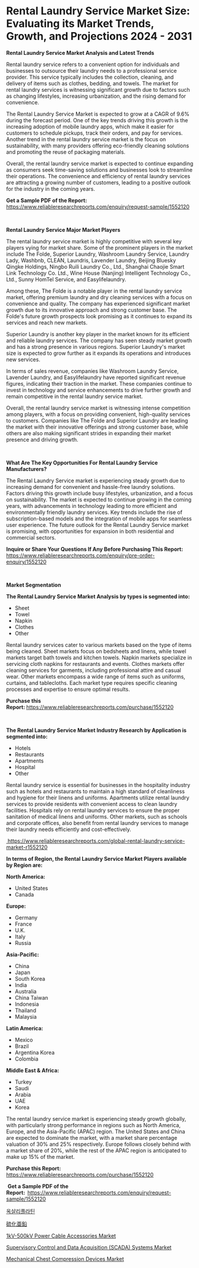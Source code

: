 <p><h1>Rental Laundry Service Market Size: Evaluating its Market Trends, Growth, and Projections 2024 - 2031</h1></p><p><strong>Rental Laundry Service Market Analysis and Latest Trends</strong></p>
<p><p>Rental laundry service refers to a convenient option for individuals and businesses to outsource their laundry needs to a professional service provider. This service typically includes the collection, cleaning, and delivery of items such as clothes, bedding, and towels. The market for rental laundry services is witnessing significant growth due to factors such as changing lifestyles, increasing urbanization, and the rising demand for convenience.</p><p>The Rental Laundry Service Market is expected to grow at a CAGR of 9.6% during the forecast period. One of the key trends driving this growth is the increasing adoption of mobile laundry apps, which make it easier for customers to schedule pickups, track their orders, and pay for services. Another trend in the rental laundry service market is the focus on sustainability, with many providers offering eco-friendly cleaning solutions and promoting the reuse of packaging materials.</p><p>Overall, the rental laundry service market is expected to continue expanding as consumers seek time-saving solutions and businesses look to streamline their operations. The convenience and efficiency of rental laundry services are attracting a growing number of customers, leading to a positive outlook for the industry in the coming years.</p></p>
<p><strong>Get a Sample PDF of the Report:&nbsp;</strong> <a href="https://www.reliableresearchreports.com/enquiry/request-sample/1552120">https://www.reliableresearchreports.com/enquiry/request-sample/1552120</a></p>
<p>&nbsp;</p>
<p><strong>Rental Laundry Service Major Market Players</strong></p>
<p><p>The rental laundry service market is highly competitive with several key players vying for market share. Some of the prominent players in the market include The Folde, Superior Laundry, Washroom Laundry Service, Laundry Lady, Washbnb, CLEAN, Laundris, Lavender Laundry, Beijing Bluesky Qingke Holdings, Ningbo Ruili Laundry Co., Ltd., Shanghai Chaojie Smart Link Technology Co. Ltd., Wine House (Nanjing) Intelligent Technology Co., Ltd., Sunny HomTel Service, and Easylifelaundry.</p><p>Among these, The Folde is a notable player in the rental laundry service market, offering premium laundry and dry cleaning services with a focus on convenience and quality. The company has experienced significant market growth due to its innovative approach and strong customer base. The Folde's future growth prospects look promising as it continues to expand its services and reach new markets.</p><p>Superior Laundry is another key player in the market known for its efficient and reliable laundry services. The company has seen steady market growth and has a strong presence in various regions. Superior Laundry's market size is expected to grow further as it expands its operations and introduces new services.</p><p>In terms of sales revenue, companies like Washroom Laundry Service, Lavender Laundry, and Easylifelaundry have reported significant revenue figures, indicating their traction in the market. These companies continue to invest in technology and service enhancements to drive further growth and remain competitive in the rental laundry service market.</p><p>Overall, the rental laundry service market is witnessing intense competition among players, with a focus on providing convenient, high-quality services to customers. Companies like The Folde and Superior Laundry are leading the market with their innovative offerings and strong customer base, while others are also making significant strides in expanding their market presence and driving growth.</p></p>
<p>&nbsp;</p>
<p><strong>What Are The Key Opportunities For Rental Laundry Service Manufacturers?</strong></p>
<p><p>The Rental Laundry Service market is experiencing steady growth due to increasing demand for convenient and hassle-free laundry solutions. Factors driving this growth include busy lifestyles, urbanization, and a focus on sustainability. The market is expected to continue growing in the coming years, with advancements in technology leading to more efficient and environmentally friendly laundry services. Key trends include the rise of subscription-based models and the integration of mobile apps for seamless user experience. The future outlook for the Rental Laundry Service market is promising, with opportunities for expansion in both residential and commercial sectors.</p></p>
<p><strong>Inquire or Share Your Questions If Any Before Purchasing This Report:</strong> <a href="https://www.reliableresearchreports.com/enquiry/pre-order-enquiry/1552120">https://www.reliableresearchreports.com/enquiry/pre-order-enquiry/1552120</a></p>
<p>&nbsp;</p>
<p><strong>Market Segmentation</strong></p>
<p><strong>The Rental Laundry Service Market Analysis by types is segmented into:</strong></p>
<p><ul><li>Sheet</li><li>Towel</li><li>Napkin</li><li>Clothes</li><li>Other</li></ul></p>
<p><p>Rental laundry services cater to various markets based on the type of items being cleaned. Sheet markets focus on bedsheets and linens, while towel markets target bath towels and kitchen towels. Napkin markets specialize in servicing cloth napkins for restaurants and events. Clothes markets offer cleaning services for garments, including professional attire and casual wear. Other markets encompass a wide range of items such as uniforms, curtains, and tablecloths. Each market type requires specific cleaning processes and expertise to ensure optimal results.</p></p>
<p><strong>Purchase this Report:&nbsp;</strong><a href="https://www.reliableresearchreports.com/purchase/1552120">https://www.reliableresearchreports.com/purchase/1552120</a></p>
<p>&nbsp;</p>
<p><strong>The Rental Laundry Service Market Industry Research by Application is segmented into:</strong></p>
<p><ul><li>Hotels</li><li>Restaurants</li><li>Apartments</li><li>Hospital</li><li>Other</li></ul></p>
<p><p>Rental laundry service is essential for businesses in the hospitality industry such as hotels and restaurants to maintain a high standard of cleanliness and hygiene for their linens and uniforms. Apartments utilize rental laundry services to provide residents with convenient access to clean laundry facilities. Hospitals rely on rental laundry services to ensure the proper sanitation of medical linens and uniforms. Other markets, such as schools and corporate offices, also benefit from rental laundry services to manage their laundry needs efficiently and cost-effectively.</p></p>
<p><a href="https://www.reliableresearchreports.com/global-rental-laundry-service-market-r1552120">&nbsp;https://www.reliableresearchreports.com/global-rental-laundry-service-market-r1552120</a></p>
<p><strong>In terms of Region, the Rental Laundry Service Market Players available by Region are:</strong></p>
<p>
    <p> <strong> North America: </strong>
        <ul>
            <li>United States</li>
            <li>Canada</li>
        </ul>
        </p> 
    <p> <strong> Europe: </strong>
        <ul>
            <li>Germany</li>
            <li>France</li>
            <li>U.K.</li>
            <li>Italy</li>
            <li>Russia</li>
        </ul>
        </p> 
    <p> <strong> Asia-Pacific: </strong>
        <ul>
            <li>China</li>
            <li>Japan</li>
            <li>South Korea</li>
            <li>India</li>
            <li>Australia</li>
            <li>China Taiwan</li>
            <li>Indonesia</li>
            <li>Thailand</li>
            <li>Malaysia</li>
        </ul>
        </p> 
    <p> <strong> Latin America: </strong>
        <ul>
            <li>Mexico</li>
            <li>Brazil</li>
            <li>Argentina Korea</li>
            <li>Colombia</li>
        </ul>
        </p> 
    <p> <strong> Middle East & Africa: </strong>
        <ul>
            <li>Turkey</li>
            <li>Saudi</li>
            <li>Arabia</li>
            <li>UAE</li>
            <li>Korea</li>
        </ul>
    </p>
    </p>
<p><p>The rental laundry service market is experiencing steady growth globally, with particularly strong performance in regions such as North America, Europe, and the Asia-Pacific (APAC) region. The United States and China are expected to dominate the market, with a market share percentage valuation of 30% and 25% respectively. Europe follows closely behind with a market share of 20%, while the rest of the APAC region is anticipated to make up 15% of the market.</p></p>
<p><strong>Purchase this Report: </strong><a href="https://www.reliableresearchreports.com/purchase/1552120">https://www.reliableresearchreports.com/purchase/1552120</a></p>
<p>&nbsp;<strong>Get a Sample PDF of the Report:&nbsp;&nbsp;</strong><a href="https://www.reliableresearchreports.com/enquiry/request-sample/1552120">https://www.reliableresearchreports.com/enquiry/request-sample/1552120</a></p>
<p><strong></strong></p>
<p><p><a href="https://github.com/giancarlo642004/Market-Research-Report-List-1/blob/main/144990761016.md">옥살리플라틴</a></p><p><a href="https://github.com/VinceMarvin1/Market-Research-Report-List-1/blob/main/791375061777.md">硫化亜鉛</a></p><p><a href="https://github.com/biheemgalvinlouises6hokrh3h/Market-Research-Report-List-2/blob/main/1kv-500kv-power-cable-accessories-market.md">1kV-500kV Power Cable Accessories Market</a></p><p><a href="https://github.com/IzaiahBartell/Market-Research-Report-List-1/blob/main/supervisory-control-and-data-acquisition-scada-systems-market.md">Supervisory Control and Data Acquisition (SCADA) Systems Market</a></p><p><a href="https://www.linkedin.com/pulse/mechanical-chest-compression-devices-market-trends-forecast-competitive-bkkcf?trackingId=FuRECeiyKuvpcJBMD440ig%3D%3D">Mechanical Chest Compression Devices Market</a></p></p>